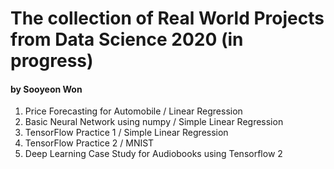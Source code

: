 # The collection of Real World Projects from Data Science 2020 (in progress)
#### by Sooyeon Won 

1. Price Forecasting for Automobile / Linear Regression
2. Basic Neural Network using numpy / Simple Linear Regression
3. TensorFlow Practice 1 / Simple Linear Regression
4. TensorFlow Practice 2 / MNIST
5. Deep Learning Case Study for Audiobooks using Tensorflow 2
